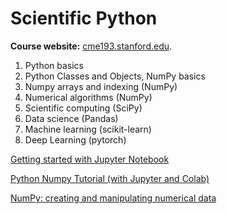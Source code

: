 # Scientific Python

**Course website:** [cme193.stanford.edu](http://cme193.stanford.edu).

1. Python basics
2. Python Classes and Objects, NumPy basics
3. Numpy arrays and indexing (NumPy)
4. Numerical algorithms (NumPy)
5. Scientific computing (SciPy)
6. Data science (Pandas)
7. Machine learning (scikit-learn)
8. Deep Learning (pytorch)

[Getting started with Jupyter Notebook](https://medium.com/codingthesmartway-com-blog/getting-started-with-jupyter-notebook-for-python-4e7082bd5d46)

[Python Numpy Tutorial (with Jupyter and Colab)](https://cs231n.github.io/python-numpy-tutorial/)

[NumPy: creating and manipulating numerical data](http://scipy-lectures.org/intro/numpy/index.html)
